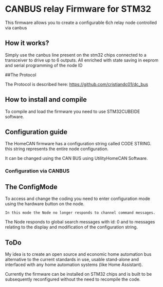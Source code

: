 # CANBUS relay Firmware for STM32


This firmware allows you to create a configurable 6ch relay node controlled via canbus

## How it works?
Simply use the canbus line present on the stm32 chips connected to a transceiver to drive up to 6 outputs. All enriched with state saving in eeprom and serial programming of the node ID

##The Protocol

The Protocol is described here: https://github.com/cristiandc01/dc_bus

## How to install and compile

To compile and load the firmware you need to use STM32CUBEIDE software.




## Configuration guide

The HomeCAN firmware has a configuration string called CODE STRING. this string represents the entire node configuration.

It can be changed using the CAN BUS using UtilityHomeCAN Software.

### Configuration via CANBUS


## The ConfigMode

To access and change the coding you need to enter configuration mode using the hardware button on the node.

`In this mode the Node no longer responds to channel command messages.`

The Node responds to global search messages with id: 0 and to messages relating to the display and modification of the configuration string.

## ToDo

My idea is to create an open source and economic home automation bus alternative to the current standards in use, usable stand-alone and interfaced with any home automation systems (like Home Assistant).

Currently the firmware can be installed on STM32 chips and is built to be subsequently reconfigured without the need to recompile the code.


